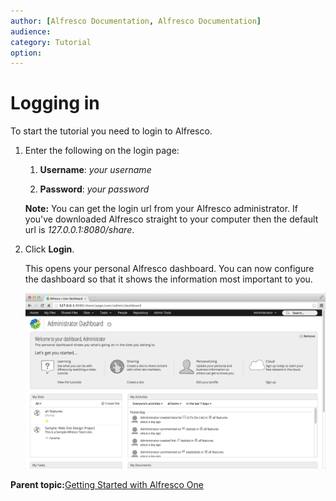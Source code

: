 ```yaml
---
author: [Alfresco Documentation, Alfresco Documentation]
audience: 
category: Tutorial
option: 
---
```


# Logging in

To start the tutorial you need to login to Alfresco.

1.  Enter the following on the login page:

    1.  **Username**: *your username*

    2.  **Password**: *your password*

    **Note:** You can get the login url from your Alfresco administrator. If you've downloaded Alfresco straight to your computer then the default url is *127.0.0.1:8080/share*.

2.  Click **Login**.

    This opens your personal Alfresco dashboard. You can now configure the dashboard so that it shows the information most important to you.

    ![Your Personal Dashboard](../images/gs-firstlogin.png)


**Parent topic:**[Getting Started with Alfresco One](../concepts/gs-intro.md)

